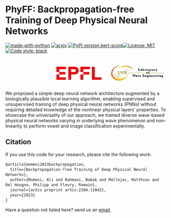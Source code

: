 PhyFF: Backpropagation-free Training of Deep Physical Neural Networks
=================
[![made-with-python](https://img.shields.io/badge/Made%20with-Python-red.svg)](#python)
[![arxiv](https://img.shields.io/badge/arXiv-2211.01482-b31b1b.svg)](https://arxiv.org/abs/2304.11042)
[![PyPI version bert-score](https://badge.fury.io/py/rquge.svg)](https://pypi.python.org/pypi/rquge/)[![License: MIT](https://img.shields.io/badge/License-MIT-yellow.svg)](https://opensource.org/licenses/MIT) 
[![Code style: black](https://img.shields.io/badge/code%20style-black-000000.svg)](https://github.com/psf/black) 


<p align="right">
  <img src="EPFL_LWE.jpg" width="350"/>
</p>


We proposed a simple deep neural network architecture augmented by a biologically plausible local learning algorithm, enabling supervised and unsupervised training of deep physical neural networks (PNNs) without requiring detailed knowledge of the nonlinear physical layers’ properties. To showcase the universality of our approach, we trained diverse wave-based physical neural networks varying in underlying wave phenomenon and non-linearity to perform vowel and image classification experimentally. 


<a name="citation"/>  

Citation
-------------

<a name="citations"/>  

If you use this code for your research, please cite the following work:
```
@article{momeni2023backpropagation,
  title={Backpropagation-free Training of Deep Physical Neural Networks},
  author={Momeni, Ali and Rahmani, Babak and Mallejac, Matthieu and Del Hougne, Philipp and Fleury, Romain},
  journal={arXiv preprint arXiv:2304.11042},
  year={2023}
}
```
Have a question not listed here? 
send us an [email](ali.momeni@epfl.ch).
